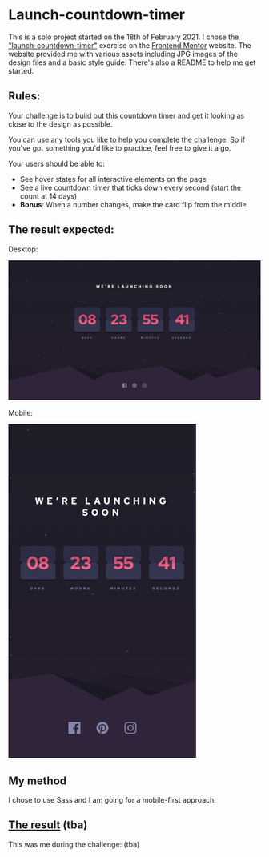 # Launch-countdown-timer

This is a solo project started on the 18th of February 2021. I chose the ["launch-countdown-timer"](https://www.frontendmentor.io/challenges/launch-countdown-timer-N0XkGfyz-) exercise on the [Frontend Mentor](https://www.frontendmentor.io) website. The website provided me with various assets including JPG images of the design files and a basic style guide. There's also a README to help me get started.

## Rules:

Your challenge is to build out this countdown timer and get it looking as close to the design as possible.

You can use any tools you like to help you complete the challenge. So if you've got something you'd like to practice, feel free to give it a go.

Your users should be able to:

- See hover states for all interactive elements on the page
- See a live countdown timer that ticks down every second (start the count at 14 days)
- **Bonus**: When a number changes, make the card flip from the middle

## The result expected:

Desktop:

![desktop result](/assets/design/desktop-design.jpg)

Mobile:

![mobile result](/assets/design/mobile-design.jpg)

## My method

I chose to use Sass and I am going for a mobile-first approach.

## [The result](https://charlottemoureau.github.io/Launch-countdown-timer/) (tba)

This was me during the challenge: (tba)

![]()
